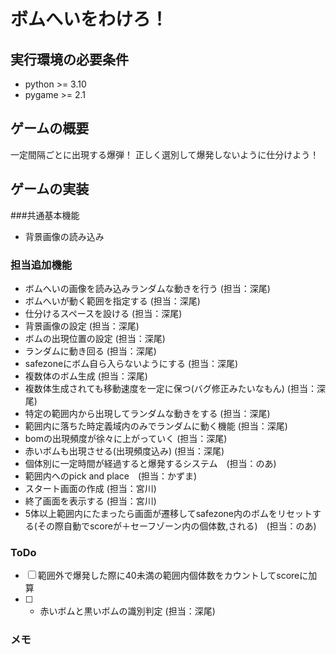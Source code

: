 # ボムへいをわけろ！
## 実行環境の必要条件
* python >= 3.10
* pygame >= 2.1

## ゲームの概要
一定間隔ごとに出現する爆弾！
正しく選別して爆発しないように仕分けよう！

## ゲームの実装
###共通基本機能
* 背景画像の読み込み
### 担当追加機能
* ボムへいの画像を読み込みランダムな動きを行う (担当：深尾)
* ボムへいが動く範囲を指定する (担当：深尾)
* 仕分けるスペースを設ける (担当：深尾)
* 背景画像の設定 (担当：深尾)
* ボムの出現位置の設定 (担当：深尾)
* ランダムに動き回る (担当：深尾)
* safezoneにボム自ら入らないようにする (担当：深尾)
* 複数体のボム生成 (担当：深尾)
* 複数体生成されても移動速度を一定に保つ(バグ修正みたいなもん) (担当：深尾)
* 特定の範囲内から出現してランダムな動きをする (担当：深尾)
* 範囲内に落ちた時定義域内のみでランダムに動く機能 (担当：深尾)
* bomの出現頻度が徐々に上がっていく (担当：深尾)
* 赤いボムも出現させる(出現頻度込み) (担当：深尾)
* 個体別に一定時間が経過すると爆発するシステム　(担当：のあ)
* 範囲内へのpick and place　(担当：かずま)
* スタート画面の作成 (担当：宮川)
* 終了画面を表示する (担当：宮川)
* 5体以上範囲内にたまったら画面が遷移してsafezone内のボムをリセットする(その際自動でscoreが＋セーフゾーン内の個体数,される)　(担当：のあ)

### ToDo
- [ ] 範囲外で爆発した際に40未満の範囲内個体数をカウントしてscoreに加算
- [ ] * 赤いボムと黒いボムの識別判定  (担当：深尾)


### メモ
